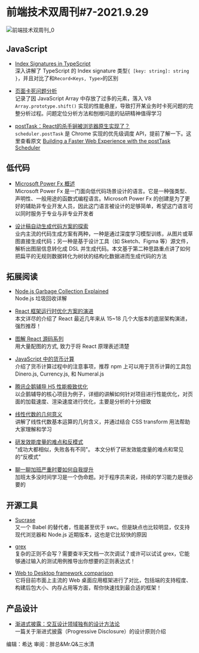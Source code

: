 # 前端技术双周刊#7-2021.9.29

![前端技术双周刊_0](https://user-images.githubusercontent.com/4032009/135245743-d5e6505e-5928-4616-8af5-e4e9dd375cb1.png)

## JavaScript

- [Index Signatures in TypeScript](https://dmitripavlutin.com/typescript-index-signatures/)
<br>深入讲解了 TypeScript 的 Index signature 类型`{ [key: string]: string }`，并且对比了和`Record<Keys, Type>`的区别

- [页面卡死问题分析](https://mp.weixin.qq.com/s?__biz=MzUzMjk2ODM1MA==&mid=2247484682&idx=1&sn=14ab1556c7fd1ec213b5491ffb762c1a)
<br>记录了因 JavaScript Array 中存放了过多的元素，落入 V8 `Array.prototype.shift()` 实现的性能悬崖，导致打开某业务时卡死问题的完整分析过程。问题定位分析方法和刨根问底的钻研精神值得学习

- [postTask：React的杀手锏被浏览器原生实现了？](https://mp.weixin.qq.com/s/e7sNE4GNfvzBgZrjoQ32vg)
<br>`scheduler.postTask` 是 Chrome 实现的优先级调度 API，提前了解一下。这里查看原文 [Building a Faster Web Experience with the postTask Scheduler](https://medium.com/airbnb-engineering/building-a-faster-web-experience-with-the-posttask-scheduler-276b83454e91)

## 低代码

- [Microsoft Power Fx 概述](https://docs.microsoft.com/zh-cn/power-platform/power-fx/overview)
<br>Microsoft Power Fx 是一门面向低代码场景设计的语言。它是一种强类型、声明性、一般用途的函数式编程语言。Microsoft Power Fx 的创建是为了更好的辅助非专业开发人员，因此这门语言被设计的足够简单，希望这门语言可以同时服务于专业与非专业开发者

- [设计稿自动生成代码方案的探索](https://mp.weixin.qq.com/s/BKPSR4pU8tDKcKWJnTXJiQ)
<br>业内主流的代码生成方案有两种，一种是通过深度学习模型训练，从图片或草图直接生成代码；另一种是基于设计工具（如 Sketch、Figma 等）源文件，解析出图层信息转化成 DSL 并生成代码。本文基于第二种思路重点讲了如何把扁平的无规则数据转化为树状的结构化数据进而生成代码的方法

## 拓展阅读

- [Node.js Garbage Collection Explained](https://blog.risingstack.com/node-js-at-scale-node-js-garbage-collection/)
<br>Node.js 垃圾回收详解

- [React 框架运行时优化方案的演进](https://mp.weixin.qq.com/s/4Y6DuY5rDohgdCm0MP5WBA)
<br>本文详尽的介绍了 React 最近几年来从 15~18 几个大版本的底层架构演进，强烈推荐！

- [图解 React 源码系列](https://github.com/7kms/react-illustration-series)
<br>用大量配图的方式, 致力于将 React 原理表述清楚

- [JavaScript 中的货币计算](https://www.honeybadger.io/blog/currency-money-calculations-in-javascript/)
<br>介绍了货币计算过程中的注意事项，推荐 npm 上可以用于货币计算的工具包 Dinero.js, Currency.js, 和 Numeral.js

- [腾讯企鹅辅导 H5 性能极致优化](https://mp.weixin.qq.com/s/zJMM4SF7pc6LZPCsQfWOxw)
<br>以企鹅辅导的核心项目为例子，详细的讲解如何针对项目进行性能优化，对页面的加载速度、渲染速度进行优化，主要是分析的十分细致

- [线性代数的几何意义](https://mp.weixin.qq.com/s/bi1gOmUK_GU_1cfiWQPF6Q)
<br>讲解了线性代数基本运算的几何含义，并通过结合 CSS transform 用法帮助大家理解和学习

- [研发效能度量的难点和反模式](https://mp.weixin.qq.com/s?__biz=MjM5MDE0Mjc4MA==&mid=2651089917&idx=2&sn=0860966113fc921ca882f54984a41003)
<br>"成功大都相似，失败各有不同"。 本文分析了研发效能度量的难点和常见的“反模式"

- [聊一聊加班严重时要如何自我提升](https://mp.weixin.qq.com/s?__biz=Mzg5NDEyMzA2NQ==&mid=2247485820&idx=1&sn=97c72bcc99b79bd87b701f6b6f919a35)
<br>加班太多没时间学习是一个伪命题。对于程序员来说，持续的学习能力是很必要的

## 开源工具

- [Sucrase](https://github.com/alangpierce/sucrase)
<br>又一个 Babel 的替代者，性能甚至优于 swc。但是缺点也比较明显，仅支持现代浏览器和 Node.js 近期版本，这也是它比较快的原因

- [grex](https://github.com/pemistahl/grex)
<br>复杂的正则不会写？需要查半天文档一次次调试？或许可以试试 grex，它能够通过输入的测试用例推导出你想要的正则表达式！

- [Web to Desktop framework comparison](https://github.com/Elanis/web-to-desktop-framework-comparison)
<br>它将目前市面上主流的 Web 桌面应用框架进行了对比，包括端的支持程度、构建后包大小、内存占用等方面，帮你快速找到最合适的框架！

## 产品设计

- [渐进式披露：交互设计领域独有的设计方法论](https://mp.weixin.qq.com/s/m-4VtHRQ9vIpoVmRC5rz1Q)
<br>一篇关于渐进式披露（Progressive Disclosure）的设计原则介绍

编辑：希达 审阅：胖总&Mr.Q&三水清

